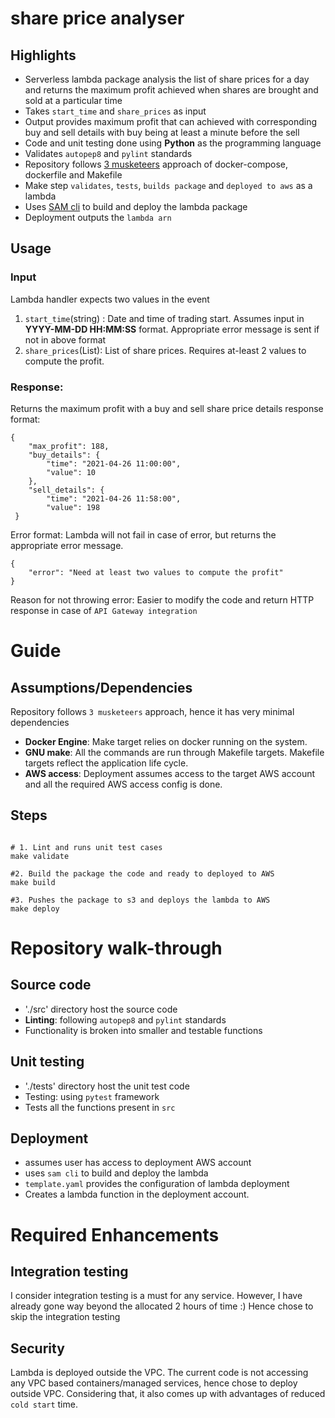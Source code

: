 # share price analyser

## Highlights

- Serverless lambda package analysis the list of share prices for a day and returns the maximum profit achieved when shares are brought and sold at a particular time
- Takes `start_time` and `share_prices` as input
- Output provides maximum profit that can achieved with corresponding buy and sell details with buy being at least a minute before the sell
- Code and unit testing done using **Python** as the programming language
- Validates `autopep8` and `pylint` standards
- Repository follows [3 musketeers](https://amaysim.engineering/the-3-musketeers-how-make-docker-and-compose-enable-us-to-release-many-times-a-day-e92ca816ef17) approach of docker-compose, dockerfile and Makefile
- Make step `validates`, `tests`, `builds package` and `deployed to aws` as a lambda
- Uses [SAM cli](https://docs.aws.amazon.com/serverless-application-model/latest/developerguide/what-is-sam.html) to build and deploy the lambda package
- Deployment outputs the `lambda arn` 

## Usage

### Input
Lambda handler expects two values in the event
1. `start_time`(string) : Date and time of trading start. Assumes input in **YYYY-MM-DD HH:MM:SS** format. Appropriate error message is sent if not in above format
2. `share_prices`(List): List of share prices. Requires at-least 2 values to compute the profit. 

### Response:
Returns the maximum profit with a buy and sell share price details
response format: 
```
{
    "max_profit": 188,
    "buy_details": {
        "time": "2021-04-26 11:00:00",
        "value": 10
    },
    "sell_details": {
        "time": "2021-04-26 11:58:00",
        "value": 198
 }
```
Error format:
Lambda will not fail in case of error, but returns the appropriate error message.
```
{
    "error": "Need at least two values to compute the profit"
}
```
Reason for not throwing error: Easier to modify the code and return HTTP response in case of `API Gateway integration`

# Guide

## Assumptions/Dependencies
Repository follows `3 musketeers` approach, hence it has very minimal dependencies
* **Docker Engine**: Make target relies on docker running on the system.
* **GNU make**: All the commands are run through Makefile targets. Makefile targets reflect the application life cycle.
* **AWS access**: Deployment assumes access to the target AWS account and all the required AWS access config is done.

## Steps

```buildoutcfg

# 1. Lint and runs unit test cases  
make validate

#2. Build the package the code and ready to deployed to AWS
make build

#3. Pushes the package to s3 and deploys the lambda to AWS
make deploy
```

# Repository walk-through

## Source code
* './src' directory host the source code
* **Linting**: following `autopep8` and `pylint` standards
* Functionality is broken into smaller and testable functions

## Unit testing
* './tests' directory host the unit test code
* Testing: using `pytest` framework
* Tests all the functions present in `src`

## Deployment
* assumes user has access to deployment AWS account
* uses `sam cli` to build and deploy the lambda
* `template.yaml` provides the configuration of lambda deployment
* Creates a lambda function in the deployment account.

# Required Enhancements 

## Integration testing
I consider integration testing is a must for any service. 
However, I have already gone way beyond the allocated 2 hours of time :) 
Hence chose to skip the integration testing

## Security
Lambda is deployed outside the VPC. 
The current code is not accessing any VPC based containers/managed services, hence chose to deploy outside VPC.
Considering that, it also comes up with advantages of reduced `cold start` time.

